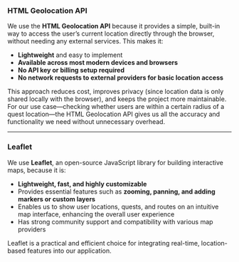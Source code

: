 ### HTML Geolocation API

We use the **HTML Geolocation API** because it provides a simple, built-in way to access the user’s current location directly through the browser, without needing any external services. This makes it:

- **Lightweight** and easy to implement
- **Available across most modern devices and browsers**
- **No API key or billing setup required**
- **No network requests to external providers for basic location access**

This approach reduces cost, improves privacy (since location data is only shared locally with the browser), and keeps the project more maintainable.  
For our use case—checking whether users are within a certain radius of a quest location—the HTML Geolocation API gives us all the accuracy and functionality we need without unnecessary overhead.

---

### Leaflet

We use **Leaflet**, an open-source JavaScript library for building interactive maps, because it is:

- **Lightweight, fast, and highly customizable**
- Provides essential features such as **zooming, panning, and adding markers or custom layers**
- Enables us to show user locations, quests, and routes on an intuitive map interface, enhancing the overall user experience
- Has strong community support and compatibility with various map providers

Leaflet is a practical and efficient choice for integrating real-time, location-based features into our application.